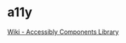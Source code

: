 # a11y

<a href="https://github.com/staceybolotin/a11y/wiki">Wiki - Accessibly Components Library</a>
